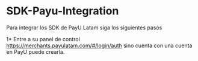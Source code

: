 # SDK-Payu-Integration
Para integrar los SDK de PayU Latam siga los siguientes pasos

1* Entre a su panel de control https://merchants.payulatam.com/#/login/auth sino cuenta con una cuenta en PayU puede crearla.
